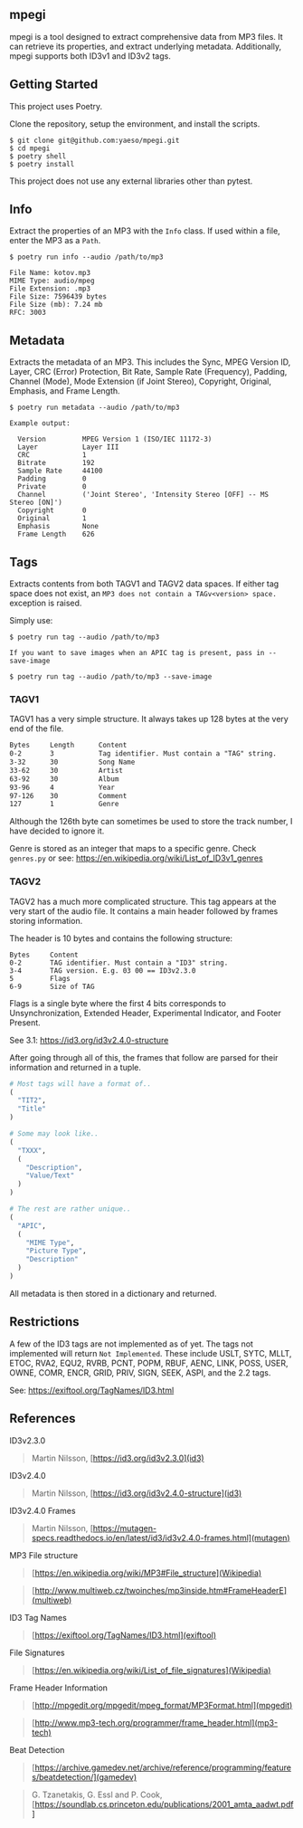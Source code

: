 ## mpegi

mpegi is a tool designed to extract comprehensive data from MP3 files. It can retrieve its properties, and extract underlying metadata. Additionally, mpegi supports both ID3v1 and ID3v2 tags.

## Getting Started

This project uses Poetry.

Clone the repository, setup the environment, and install the scripts.
```
$ git clone git@github.com:yaeso/mpegi.git 
$ cd mpegi
$ poetry shell
$ poetry install
```
This project does not use any external libraries other than pytest.

## Info

Extract the properties of an MP3 with the `Info` class. If used within a file, enter the MP3 as a `Path`.
```
$ poetry run info --audio /path/to/mp3
```
```
File Name: kotov.mp3
MIME Type: audio/mpeg
File Extension: .mp3
File Size: 7596439 bytes
File Size (mb): 7.24 mb
RFC: 3003
```

## Metadata

Extracts the metadata of an MP3. This includes the Sync, MPEG Version ID, Layer, CRC (Error) Protection, Bit Rate, Sample Rate (Frequency), Padding, Channel (Mode), Mode Extension (if Joint Stereo), Copyright, Original, Emphasis, and Frame Length.
```
$ poetry run metadata --audio /path/to/mp3
```
```
Example output:

  Version         MPEG Version 1 (ISO/IEC 11172-3)
  Layer           Layer III
  CRC             1
  Bitrate         192
  Sample Rate     44100
  Padding         0
  Private         0
  Channel         ('Joint Stereo', 'Intensity Stereo [OFF] -- MS Stereo [ON]')
  Copyright       0
  Original        1
  Emphasis        None
  Frame Length    626
```

## Tags

Extracts contents from both TAGV1 and TAGV2 data spaces. If either tag space does not exist, an `MP3 does not contain a TAGv<version> space.` exception is raised.

Simply use:
```
$ poetry run tag --audio /path/to/mp3 

If you want to save images when an APIC tag is present, pass in --save-image

$ poetry run tag --audio /path/to/mp3 --save-image
```

### TAGV1

TAGV1 has a very simple structure. It always takes up 128 bytes at the very end of the file.
```txt
Bytes     Length      Content 
0-2       3           Tag identifier. Must contain a "TAG" string.
3-32      30          Song Name
33-62     30          Artist
63-92     30          Album
93-96     4           Year
97-126    30          Comment
127       1           Genre
```
Although the 126th byte can sometimes be used to store the track number, I have decided to ignore it.

Genre is stored as an integer that maps to a specific genre. Check `genres.py` or see: https://en.wikipedia.org/wiki/List_of_ID3v1_genres

### TAGV2 

TAGV2 has a much more complicated structure. This tag appears at the very start of the audio file. It contains a main header followed by frames storing information. 

The header is 10 bytes and contains the following structure:
```
Bytes     Content
0-2       TAG identifier. Must contain a "ID3" string.
3-4       TAG version. E.g. 03 00 == ID3v2.3.0
5         Flags
6-9       Size of TAG
```
Flags is a single byte where the first 4 bits corresponds to Unsynchronization, Extended Header, Experimental Indicator, and Footer Present.

See 3.1: https://id3.org/id3v2.4.0-structure

After going through all of this, the frames that follow are parsed for their information and returned in a tuple.
```py
# Most tags will have a format of..
(
  "TIT2",
  "Title"
)

# Some may look like..
(
  "TXXX",
  (
    "Description",
    "Value/Text"
  )
)

# The rest are rather unique..
(
  "APIC",
  (
    "MIME Type",
    "Picture Type",
    "Description"
  )
)

```
All metadata is then stored in a dictionary and returned.

## Restrictions

A few of the ID3 tags are not implemented as of yet. The tags not implemented will return `Not Implemented`. These include USLT, SYTC, MLLT, ETOC, RVA2, EQU2, RVRB, PCNT, POPM, RBUF, AENC, LINK, POSS, USER, OWNE, COMR, ENCR, GRID, PRIV, SIGN, SEEK, ASPI, and the 2.2 tags. 

See: https://exiftool.org/TagNames/ID3.html

## References

ID3v2.3.0

  > Martin Nilsson, [https://id3.org/id3v2.3.0](id3)

ID3v2.4.0

  > Martin Nilsson, [https://id3.org/id3v2.4.0-structure](id3)

ID3v2.4.0 Frames

  > Martin Nilsson, [https://mutagen-specs.readthedocs.io/en/latest/id3/id3v2.4.0-frames.html](mutagen)

MP3 File structure

  > [https://en.wikipedia.org/wiki/MP3#File_structure](Wikipedia)

  > [http://www.multiweb.cz/twoinches/mp3inside.htm#FrameHeaderE](multiweb)

ID3 Tag Names 

  > [https://exiftool.org/TagNames/ID3.html](exiftool)

File Signatures

  > [https://en.wikipedia.org/wiki/List_of_file_signatures](Wikipedia)

Frame Header Information 

  > [http://mpgedit.org/mpgedit/mpeg_format/MP3Format.html](mpgedit)

  > [http://www.mp3-tech.org/programmer/frame_header.html](mp3-tech)


Beat Detection

  > [https://archive.gamedev.net/archive/reference/programming/features/beatdetection/](gamedev)

  > G. Tzanetakis, G. Essl and P. Cook, [https://soundlab.cs.princeton.edu/publications/2001_amta_aadwt.pdf]



